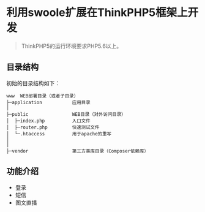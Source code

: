 利用swoole扩展在ThinkPHP5框架上开发
===============
> ThinkPHP5的运行环境要求PHP5.6以上。


## 目录结构

初始的目录结构如下：

~~~
www  WEB部署目录（或者子目录）
├─application           应用目录
│
├─public                WEB目录（对外访问目录）
│  ├─index.php          入口文件
│  ├─router.php         快速测试文件
│  └─.htaccess          用于apache的重写
│
│
├─vendor                第三方类库目录（Composer依赖库）
~~~

## 功能介绍

- 登录
- 短信
- 图文直播
